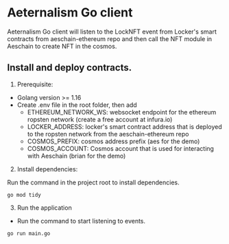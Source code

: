 # Aeternalism Go client
Aeternalism Go client will listen to the LockNFT event from Locker's smart contracts from aeschain-ethereum repo and then call the NFT module in Aeschain to create NFT in the cosmos.

## Install and deploy contracts.

1. Prerequisite:
- Golang version >= 1.16
- Create .env file in the root folder, then add
  - ETHEREUM_NETWORK_WS: websocket endpoint for the ethereum ropsten network (create a free account at infura.io)
  - LOCKER_ADDRESS: locker's smart contract address that is deployed to the ropsten network from the aeschain-ethereum repo
  - COSMOS_PREFIX: cosmos address prefix (aes for the demo)
  - COSMOS_ACCOUNT: Cosmos account that is used for interacting with Aeschain (brian for the demo)

2. Install dependencies:

Run the command in the project root to install dependencies.
```
go mod tidy
```
3. Run the application
- Run the command to start listening to events.
```
go run main.go
```
